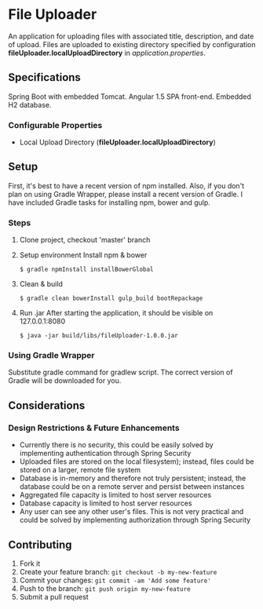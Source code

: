# File Uploader

An application for uploading files with associated title, description, and date of upload.
Files are uploaded to existing directory specified by configuration
**fileUploader.localUploadDirectory** in *application.properties*.

## Specifications

Spring Boot with embedded Tomcat.  Angular 1.5 SPA front-end.  Embedded H2 database.

### Configurable Properties
* Local Upload Directory (**fileUploader.localUploadDirectory**)

## Setup
First, it's best to have a recent version of npm installed.  Also, if you don't plan on using Gradle Wrapper, please install a recent version of Gradle.  I have included Gradle tasks for installing npm, bower and gulp.

### Steps
1. Clone project, checkout 'master' branch
2. Setup environment
Install npm & bower
    ```
    $ gradle npmInstall installBowerGlobal 
    ```

3. Clean & build
    ```
    $ gradle clean bowerInstall gulp_build bootRepackage
    ```

4. Run .jar
After starting the application, it should be visible on 127.0.0.1:8080 
    ```
    $ java -jar build/libs/fileUploader-1.0.0.jar
    ```

### Using Gradle Wrapper

Substitute gradle command for gradlew script.  The correct version of Gradle will be downloaded for you.

## Considerations
### Design Restrictions & Future Enhancements
* Currently there is no security, this could be easily solved by implementing authentication through Spring Security
* Uploaded files are stored on the local filesystem); instead, files could be stored on a larger, remote file system
* Database is in-memory and therefore not truly persistent; instead, the database could be on a remote server and persist
between instances
* Aggregated file capacity is limited to host server resources
* Database capacity is limited to host server resources
* Any user can see any other user's files.  This is not very practical and could be solved by implementing authorization
through Spring Security

## Contributing

1. Fork it
2. Create your feature branch: `git checkout -b my-new-feature`
3. Commit your changes: `git commit -am 'Add some feature'`
4. Push to the branch: `git push origin my-new-feature`
5. Submit a pull request








